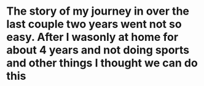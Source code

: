 # The story of my journey in over the last couple two years went not so easy. After I wasonly at home for about 4 years and not doing sports and other things I thought we can do this 
